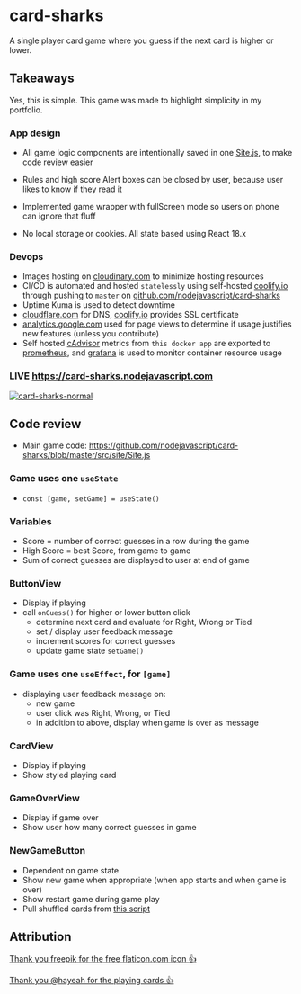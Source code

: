 # card-sharks
A single player card game where you guess if the next card is higher or lower.



## Takeaways

Yes, this is simple. This game was made to highlight simplicity in my portfolio.

### App design

- All game logic components are intentionally saved in one <a href="https://github.com/nodejavascript/card-sharks/blob/master/src/site/Site.js" title="Main game">Site.js</a>, to make code review easier

- Rules and high score Alert boxes can be closed by user, because user likes to know if they read it

- Implemented game wrapper with fullScreen mode so users on phone can ignore that fluff

- No local storage or cookies. All state based using React 18.x

### Devops
- Images hosting on <a href="https://cloudinary.com" title="cloudinary.com">cloudinary.com</a> to minimize hosting resources
- CI/CD is automated and hosted `statelessly` using self-hosted <a href="https://coolify.io" title="coolify.io">coolify.io</a> through pushing to `master` on <a href="https://github.com/nodejavascript/card-sharks" title="github.com/nodejavascript/card-sharks">github.com/nodejavascript/card-sharks</a>
- Uptime Kuma is used to detect downtime
- <a href="https://cloudflare.com" title="cloudflare.com">cloudflare.com</a> for DNS, <a href="https://coolify.io" title="coolify.io">coolify.io</a> provides SSL certificate
- <a href="https://analytics.google.com" title="analytics.google.com">analytics.google.com</a> used for page views to determine if usage justifies new features (unless you contribute)
- Self hosted <a href="https://github.com/google/cadvisor" title="https://github.com/google/cadvisor">cAdvisor</a> metrics from `this docker app` are exported to <a href="https://prometheus.io" title="prometheus.io">prometheus</a>, and <a href="https://grafana.com" title="grafana.com">grafana</a> is used to monitor container resource usage

### LIVE https://card-sharks.nodejavascript.com
[![card-sharks-normal](https://res.cloudinary.com/nodejavascript-com/image/upload/v1677444811/card-sharks/Selection_024.png)](https://card-sharks.nodejavascript.com)


## Code review
- Main game code: <a href="https://github.com/nodejavascript/card-sharks/blob/master/src/site/Site.js" title="Main game">https://github.com/nodejavascript/card-sharks/blob/master/src/site/Site.js</a>

### Game uses one `useState`
  - ```const [game, setGame] = useState()```

### Variables
  - Score = number of correct guesses in a row during the game
  - High Score = best Score, from game to game
  - Sum of correct guesses are displayed to user at end of game

### ButtonView
  - Display if playing
  - call `onGuess()` for higher or lower button click
    - determine next card and evaluate for Right, Wrong or Tied
    - set / display user feedback message
    - increment scores for correct guesses
    - update game state `setGame()`

### Game uses one `useEffect`, for `[game]`
  - displaying user feedback message on:
    - new game
    - user click was Right, Wrong, or Tied
    - in addition to above, display when game is over as message

### CardView
  - Display if playing
  - Show styled playing card

### GameOverView
  - Display if game over
  - Show user how many correct guesses in game

### NewGameButton
  - Dependent on game state
  - Show new game when appropriate (when app starts and when game is over)
  - Show restart game during game play
  - Pull shuffled cards from [this script](https://github.com/nodejavascript/card-sharks/blob/master/src/site/data.js#L6)

## Attribution

<a href="https://www.flaticon.com/authors/freepik" title="playing card icons">Thank you freepik for the free flaticon.com icon 👍</a>

<a href="https://github.com/hayeah" title="playing card icons">Thank you @hayeah for the playing cards 👍</a>
